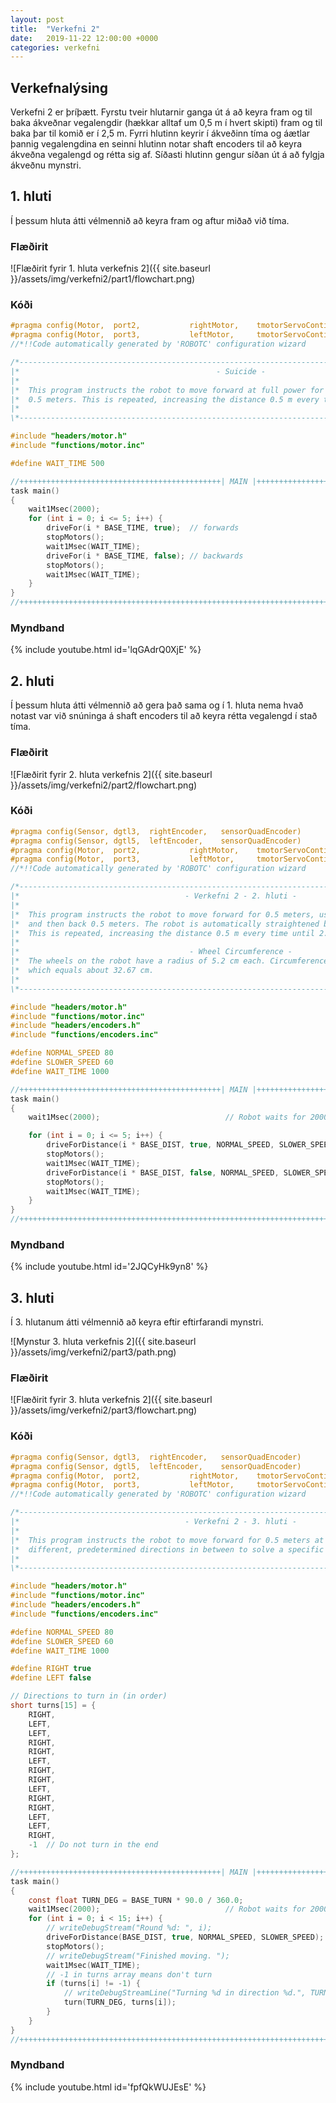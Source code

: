 ```yaml
---
layout: post
title:  "Verkefni 2"
date:   2019-11-22 12:00:00 +0000
categories: verkefni
---
```

## Verkefnalýsing

Verkefni 2 er þríþætt. Fyrstu tveir hlutarnir ganga út á að keyra fram og til baka ákveðnar vegalengdir (hækkar alltaf um 0,5 m í hvert skipti) fram og til baka þar til komið er í 2,5 m. Fyrri hlutinn keyrir í ákveðinn tíma og áætlar þannig vegalengdina en seinni hlutinn notar shaft encoders til að keyra ákveðna vegalengd og rétta sig af. Síðasti hlutinn gengur síðan út á að fylgja ákveðnu mynstri.

## 1. hluti

Í þessum hluta átti vélmennið að keyra fram og aftur miðað við tíma.

### Flæðirit

![Flæðirit fyrir 1. hluta verkefnis 2]({{ site.baseurl }}/assets/img/verkefni2/part1/flowchart.png)

### Kóði

```c
#pragma config(Motor,  port2,           rightMotor,    tmotorServoContinuousRotation, openLoop)
#pragma config(Motor,  port3,           leftMotor,     tmotorServoContinuousRotation, openLoop, reversed)
//*!!Code automatically generated by 'ROBOTC' configuration wizard               !!*//

/*----------------------------------------------------------------------------------------------------*\
|*                                            - Suicide -                                             *|
|*                                                                                                    *|
|*  This program instructs the robot to move forward at full power for 0.5 meters and then back       *|
|*  0.5 meters. This is repeated, increasing the distance 0.5 m every time until 2.5 m is reached.    *|
|*                                                                                                    *|
\*-----------------------------------------------------------------------------------------------4246-*/

#include "headers/motor.h"
#include "functions/motor.inc"

#define WAIT_TIME 500

//+++++++++++++++++++++++++++++++++++++++++++++| MAIN |+++++++++++++++++++++++++++++++++++++++++++++++
task main()
{
    wait1Msec(2000);
    for (int i = 0; i <= 5; i++) {
        driveFor(i * BASE_TIME, true);  // forwards
        stopMotors();
        wait1Msec(WAIT_TIME);
        driveFor(i * BASE_TIME, false); // backwards
        stopMotors();
        wait1Msec(WAIT_TIME);
    }
}
//++++++++++++++++++++++++++++++++++++++++++++++++++++++++++++++++++++++++++++++++++++++++++++++++++++
```

### Myndband

{% include youtube.html id='lqGAdrQ0XjE' %}

## 2. hluti

Í þessum hluta átti vélmennið að gera það sama og í 1. hluta nema hvað notast var við snúninga á shaft encoders til að keyra rétta vegalengd í stað tíma.

### Flæðirit

![Flæðirit fyrir 2. hluta verkefnis 2]({{ site.baseurl }}/assets/img/verkefni2/part2/flowchart.png)

### Kóði

```c
#pragma config(Sensor, dgtl3,  rightEncoder,   sensorQuadEncoder)
#pragma config(Sensor, dgtl5,  leftEncoder,    sensorQuadEncoder)
#pragma config(Motor,  port2,           rightMotor,    tmotorServoContinuousRotation, openLoop)
#pragma config(Motor,  port3,           leftMotor,     tmotorServoContinuousRotation, openLoop, reversed)
//*!!Code automatically generated by 'ROBOTC' configuration wizard               !!*//

/*----------------------------------------------------------------------------------------------------*\
|*                                     - Verkefni 2 - 2. hluti -                                      *|
|*                                                                                                    *|
|*  This program instructs the robot to move forward for 0.5 meters, using the shaft encoders,        *|
|*  and then back 0.5 meters. The robot is automatically straightened by dynamically changing power.  *|
|*  This is repeated, increasing the distance 0.5 m every time until 2.5 m is reached.                *|
|*
|*                                      - Wheel Circumference -                                       *|
|*  The wheels on the robot have a radius of 5.2 cm each. Circumference is equal to 2 * r * pi,       *|
|*  which equals about 32.67 cm.                                                                      *| 
|*                                                                                                    *|
\*-----------------------------------------------------------------------------------------------4246-*/

#include "headers/motor.h"
#include "functions/motor.inc"
#include "headers/encoders.h"
#include "functions/encoders.inc"

#define NORMAL_SPEED 80
#define SLOWER_SPEED 60
#define WAIT_TIME 1000

//+++++++++++++++++++++++++++++++++++++++++++++| MAIN |+++++++++++++++++++++++++++++++++++++++++++++++
task main()
{
    wait1Msec(2000);							// Robot waits for 2000 milliseconds before executing program

    for (int i = 0; i <= 5; i++) {
        driveForDistance(i * BASE_DIST, true, NORMAL_SPEED, SLOWER_SPEED);  // forwards
        stopMotors();
        wait1Msec(WAIT_TIME);
        driveForDistance(i * BASE_DIST, false, NORMAL_SPEED, SLOWER_SPEED); // backwards
        stopMotors();
        wait1Msec(WAIT_TIME);
    }
}
//++++++++++++++++++++++++++++++++++++++++++++++++++++++++++++++++++++++++++++++++++++++++++++++++++++
```

### Myndband

{% include youtube.html id='2JQCyHk9yn8' %}

## 3. hluti

Í 3. hlutanum átti vélmennið að keyra eftir eftirfarandi mynstri.

![Mynstur 3. hluta verkefnis 2]({{ site.baseurl }}/assets/img/verkefni2/part3/path.png)

### Flæðirit

![Flæðirit fyrir 3. hluta verkefnis 2]({{ site.baseurl }}/assets/img/verkefni2/part3/flowchart.png)

### Kóði

```c
#pragma config(Sensor, dgtl3,  rightEncoder,   sensorQuadEncoder)
#pragma config(Sensor, dgtl5,  leftEncoder,    sensorQuadEncoder)
#pragma config(Motor,  port2,           rightMotor,    tmotorServoContinuousRotation, openLoop)
#pragma config(Motor,  port3,           leftMotor,     tmotorServoContinuousRotation, openLoop, reversed)
//*!!Code automatically generated by 'ROBOTC' configuration wizard               !!*//

/*----------------------------------------------------------------------------------------------------*\
|*                                     - Verkefni 2 - 3. hluti -                                      *|
|*                                                                                                    *|
|*  This program instructs the robot to move forward for 0.5 meters at a time, 15 times, and turn in  *|
|*  different, predetermined directions in between to solve a specific problem.                       *|
|*                                                                                                    *|
\*-----------------------------------------------------------------------------------------------4246-*/

#include "headers/motor.h"
#include "functions/motor.inc"
#include "headers/encoders.h"
#include "functions/encoders.inc"

#define NORMAL_SPEED 80
#define SLOWER_SPEED 60
#define WAIT_TIME 1000

#define RIGHT true
#define LEFT false

// Directions to turn in (in order)
short turns[15] = {
    RIGHT,
    LEFT,
    LEFT,
    RIGHT,
    RIGHT,
    LEFT,
    RIGHT,
    RIGHT,
    LEFT,
    RIGHT,
    RIGHT,
    LEFT,
    LEFT,
    RIGHT,
    -1  // Do not turn in the end
};

//+++++++++++++++++++++++++++++++++++++++++++++| MAIN |+++++++++++++++++++++++++++++++++++++++++++++++
task main()
{
    const float TURN_DEG = BASE_TURN * 90.0 / 360.0;
    wait1Msec(2000);							// Robot waits for 2000 milliseconds before executing program
    for (int i = 0; i < 15; i++) {
        // writeDebugStream("Round %d: ", i);
        driveForDistance(BASE_DIST, true, NORMAL_SPEED, SLOWER_SPEED);  // forwards
        stopMotors();
        // writeDebugStream("Finished moving. ");
        wait1Msec(WAIT_TIME);
        // -1 in turns array means don't turn
        if (turns[i] != -1) {
            // writeDebugStreamLine("Turning %d in direction %d.", TURN_DEG, turns[i]);
            turn(TURN_DEG, turns[i]);
        }
    }
}
//++++++++++++++++++++++++++++++++++++++++++++++++++++++++++++++++++++++++++++++++++++++++++++++++++++
```

### Myndband

{% include youtube.html id='fpfQkWUJEsE' %}
